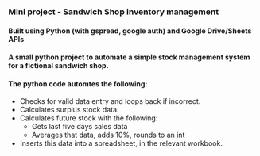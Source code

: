 ### Mini project - Sandwich Shop inventory management
#### Built using Python (with gspread, google auth) and Google Drive/Sheets APIs
#### A small python project to automate a simple stock management system for a fictional sandwich shop.
#### The python code automtes the following:
- Checks for valid data entry and loops back if incorrect.
- Calculates surplus stock data.
- Calculates future stock with the following:
    - Gets last five days sales data
    - Averages that data, adds 10%, rounds to an int
- Inserts this data into a spreadsheet, in the relevant workbook.